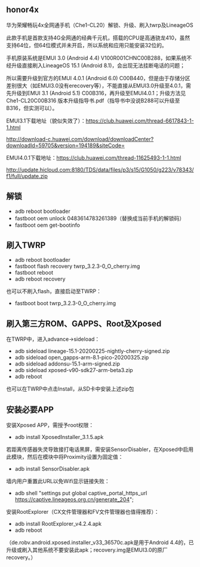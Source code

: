 ## honor4x
华为荣耀畅玩4x全网通手机（Che1-CL20）解锁、升级、刷入twrp及LineageOS 

此款手机是首款支持4G全网通的经典千元机，搭载的CPU是高通骁龙410，虽然支持64位，但64位模式并未开启，所以系统和应用只能安装32位的。

手机原装系统是EMUI 3.0 (Android 4.4) V100R001CHNC00B288，如果系统不经升级直接刷入LineageOS 15.1 (Android 8.1)，会出现无法挂断电话的问题；

所以需要升级到官方的EMUI 4.0.1 (Android 6.0) C00B440，但是由于存储分区差别很大（如EMUI3.0没有erecovery等），不能直接从EMUI3.0升级至4.0.1，需先升级到EMUI 3.1 (Android 5.1) C00B316，再升级至EMUI4.0.1；升级方法见Che1-CL20C00B316 版本升级指导书.pdf（指导书中没说B288可以升级至B316，但实测可以）。

EMUI3.1下载地址（貌似失效了）：https://club.huawei.com/thread-6617843-1-1.html

http://download-c.huawei.com/download/downloadCenter?downloadId=59705&version=194189&siteCode=

EMUI4.0.1下载地址：https://club.huawei.com/thread-11625493-1-1.html

http://update.hicloud.com:8180/TDS/data/files/p3/s15/G1050/g223/v78343/f1/full/update.zip

## 解锁
* adb reboot bootloader
* fastboot oem unlock 0483614783261389（替换成当前手机的解锁码）
* fastboot oem get-bootinfo

## 刷入TWRP
* adb reboot bootloader
* fastboot flash recovery twrp_3.2.3-0_O_cherry.img
* fastboot reboot
* adb reboot recovery

也可以不刷入flash，直接启动至TWRP：
* fastboot boot twrp_3.2.3-0_O_cherry.img

## 刷入第三方ROM、GAPPS、Root及Xposed
在TWRP中，进入advance->sideload：
* adb sideload lineage-15.1-20200225-nightly-cherry-signed.zip
* adb sideload open_gapps-arm-8.1-pico-20200325.zip
* adb sideload addonsu-15.1-arm-signed.zip
* adb sideload xposed-v90-sdk27-arm-beta3.zip
* adb reboot

也可以在TWRP中点击Install，从SD卡中安装上述zip包

## 安装必要APP
安装Xposed APP，需授予root权限：
* adb install XposedInstaller_3.1.5.apk

若距离传感器失灵导致接打电话黑屏，需安装SensorDisabler，在Xposed中启用此模块，然后在模块中将Proximity设置为固定值：
* adb install SensorDisabler.apk

墙内用户重置此URL以免Wifi显示链接失败：
* adb shell "settings put global captive_portal_https_url https://captive.lineageos.org.cn/generate_204";

安装RootExplorer（CX文件管理器和FV文件管理器也值得推荐）：
* adb install RootExplorer_v4.2.4.apk
* adb reboot

（de.robv.android.xposed.installer_v33_36570c.apk是用于Android 4.4的，已升级或刷入其他系统不要安装此apk；recovery.img是EMUI3.0的原厂recovery。）
